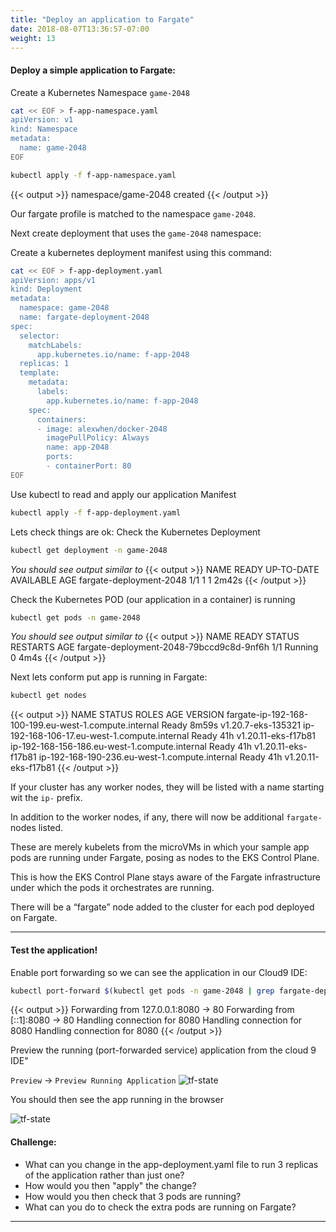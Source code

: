 ```yaml
---
title: "Deploy an application to Fargate"
date: 2018-08-07T13:36:57-07:00
weight: 13
---
```

#### Deploy a simple application to Fargate:

Create a Kubernetes Namespace `game-2048`

```bash
cat << EOF > f-app-namespace.yaml
apiVersion: v1
kind: Namespace
metadata:
  name: game-2048
EOF
```

```bash
kubectl apply -f f-app-namespace.yaml
```
{{< output >}}
namespace/game-2048 created
{{< /output >}}


Our fargate profile is matched to the namespace `game-2048`.

Next create deployment that uses the `game-2048` namespace:

Create a kubernetes deployment manifest using this command:

```bash
cat << EOF > f-app-deployment.yaml
apiVersion: apps/v1
kind: Deployment
metadata:
  namespace: game-2048
  name: fargate-deployment-2048
spec:
  selector:
    matchLabels:
      app.kubernetes.io/name: f-app-2048
  replicas: 1
  template:
    metadata:
      labels:
        app.kubernetes.io/name: f-app-2048
    spec:
      containers:
      - image: alexwhen/docker-2048
        imagePullPolicy: Always
        name: app-2048
        ports:
        - containerPort: 80
EOF
```


Use kubectl to read and apply our application Manifest

```bash
kubectl apply -f f-app-deployment.yaml
```


Lets check things are ok:
Check the Kubernetes Deployment

```bash
kubectl get deployment -n game-2048
```

*You should see output similar to*
{{< output >}}
NAME                      READY   UP-TO-DATE   AVAILABLE   AGE
fargate-deployment-2048   1/1     1            1           2m42s
{{< /output >}}


Check the Kubernetes POD (our application in a container) is running
```bash
kubectl get pods -n game-2048
```
*You should see output similar to*
{{< output >}}
NAME                                       READY   STATUS    RESTARTS   AGE
fargate-deployment-2048-79bccd9c8d-9nf6h   1/1     Running   0          4m4s
{{< /output >}}


Next lets conform put app is running in Fargate:

```bash
kubectl get nodes
```

{{< output >}}
NAME                                                    STATUS   ROLES    AGE     VERSION
fargate-ip-192-168-100-199.eu-west-1.compute.internal   Ready    <none>   8m59s   v1.20.7-eks-135321
ip-192-168-106-17.eu-west-1.compute.internal            Ready    <none>   41h     v1.20.11-eks-f17b81
ip-192-168-156-186.eu-west-1.compute.internal           Ready    <none>   41h     v1.20.11-eks-f17b81
ip-192-168-190-236.eu-west-1.compute.internal           Ready    <none>   41h     v1.20.11-eks-f17b81
{{< /output >}}


If your cluster has any worker nodes, they will be listed with a name starting wit the `ip-` prefix.

In addition to the worker nodes, if any, there will now be additional `fargate-` nodes listed. 

These are merely kubelets from the microVMs in which your sample app pods are running under Fargate, posing as nodes to the EKS Control Plane. 

This is how the EKS Control Plane stays aware of the Fargate infrastructure under which the pods it orchestrates are running. 

There will be a “fargate” node added to the cluster for each pod deployed on Fargate.

----

#### Test the application!

Enable port forwarding so we can see the application in our Cloud9 IDE:

```bash
kubectl port-forward $(kubectl get pods -n game-2048 | grep fargate-deployment-2048 | cut -f1 -d' ') 8080:80 -n game-2048
```

{{< output >}}
Forwarding from 127.0.0.1:8080 -> 80
Forwarding from [::1]:8080 -> 80
Handling connection for 8080
Handling connection for 8080
Handling connection for 8080
{{< /output >}}

Preview the running (port-forwarded service) application from the cloud 9 IDE"

`Preview` -> `Preview Running Application`
![tf-state](/images/andyt/game-2048-0.jpg)

You should then see the app running in the browser 

![tf-state](/images/andyt/game-2048-1.jpg)


#### Challenge:

* What can you change in the app-deployment.yaml file to run 3 replicas of the application rather than just one?
* How would you then "apply" the change?
* How would you then check that 3 pods are running?
* What can you do to check the extra pods are running on Fargate?

----




